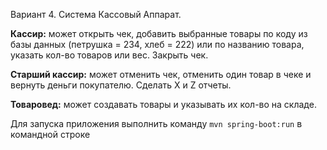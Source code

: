 Вариант 4. Система Кассовый Аппарат. 

**Кассир:** может открыть чек, добавить выбранные товары по коду из базы данных (петрушка = 234, хлеб = 222) или
по названию товара, указать кол-во товаров или вес. Закрыть чек. 

**Старший кассир:** может отменить чек, отменить один товар в чеке и вернуть деньги
покупателю. Сделать X и Z отчеты. 

**Товаровед:** может создавать товары и указывать их кол-во на складе.

Для запуска приложения выполнить команду `mvn spring-boot:run` в командной строке